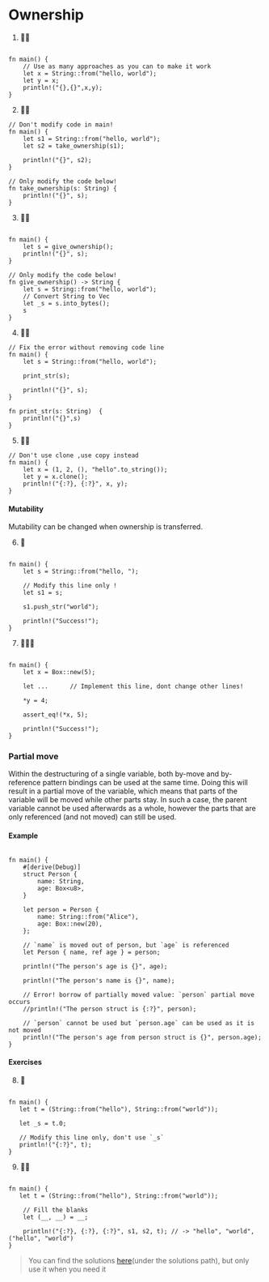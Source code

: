 # Ownership

1. 🌟🌟 
```rust,editable

fn main() {
    // Use as many approaches as you can to make it work
    let x = String::from("hello, world");
    let y = x;
    println!("{},{}",x,y);
}
```

2. 🌟🌟
```rust,editable
// Don't modify code in main!
fn main() {
    let s1 = String::from("hello, world");
    let s2 = take_ownership(s1);

    println!("{}", s2);
}

// Only modify the code below!
fn take_ownership(s: String) {
    println!("{}", s);
}
```


3. 🌟🌟
```rust,editable

fn main() {
    let s = give_ownership();
    println!("{}", s);
}

// Only modify the code below!
fn give_ownership() -> String {
    let s = String::from("hello, world");
    // Convert String to Vec
    let _s = s.into_bytes();
    s
}
```

4. 🌟🌟
```rust,editable
// Fix the error without removing code line
fn main() {
    let s = String::from("hello, world");

    print_str(s);

    println!("{}", s);
}

fn print_str(s: String)  {
    println!("{}",s)
}
```

5. 🌟🌟 
```rust,editable
// Don't use clone ,use copy instead
fn main() {
    let x = (1, 2, (), "hello".to_string());
    let y = x.clone();
    println!("{:?}, {:?}", x, y);
}
```

#### Mutability
Mutability can be changed when ownership is transferred.

6. 🌟
```rust,editable

fn main() {
    let s = String::from("hello, ");
    
    // Modify this line only !
    let s1 = s;

    s1.push_str("world");

    println!("Success!");
}
```

7. 🌟🌟🌟
```rust,editable

fn main() {
    let x = Box::new(5);
    
    let ...      // Implement this line, dont change other lines!
    
    *y = 4;
    
    assert_eq!(*x, 5);

    println!("Success!");
}
```

### Partial move
Within the destructuring of a single variable, both by-move and by-reference pattern bindings can be used at the same time. Doing this will result in a partial move of the variable, which means that parts of the variable will be moved while other parts stay. In such a case, the parent variable cannot be used afterwards as a whole, however the parts that are only referenced (and not moved) can still be used.

#### Example
```rust,editable

fn main() {
    #[derive(Debug)]
    struct Person {
        name: String,
        age: Box<u8>,
    }

    let person = Person {
        name: String::from("Alice"),
        age: Box::new(20),
    };

    // `name` is moved out of person, but `age` is referenced
    let Person { name, ref age } = person;

    println!("The person's age is {}", age);

    println!("The person's name is {}", name);

    // Error! borrow of partially moved value: `person` partial move occurs
    //println!("The person struct is {:?}", person);

    // `person` cannot be used but `person.age` can be used as it is not moved
    println!("The person's age from person struct is {}", person.age);
}
```

#### Exercises

8. 🌟
```rust,editable

fn main() {
   let t = (String::from("hello"), String::from("world"));

   let _s = t.0;

   // Modify this line only, don't use `_s`
   println!("{:?}", t);
}
```

9. 🌟🌟
```rust,editable

fn main() {
   let t = (String::from("hello"), String::from("world"));

    // Fill the blanks
    let (__, __) = __;

    println!("{:?}, {:?}, {:?}", s1, s2, t); // -> "hello", "world", ("hello", "world")
}
```


> You can find the solutions [here](https://github.com/sunface/rust-by-practice)(under the solutions path), but only use it when you need it